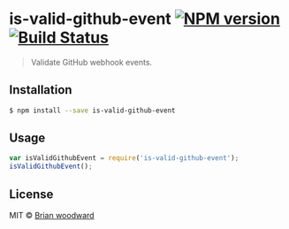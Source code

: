 # is-valid-github-event [![NPM version](https://badge.fury.io/js/is-valid-github-event.svg)](https://npmjs.org/package/is-valid-github-event) [![Build Status](https://travis-ci.org/doowb/is-valid-github-event.svg?branch=master)](https://travis-ci.org/doowb/is-valid-github-event)

> Validate GitHub webhook events.

## Installation

```sh
$ npm install --save is-valid-github-event
```

## Usage

```js
var isValidGithubEvent = require('is-valid-github-event');
isValidGithubEvent();
```

## License

MIT © [Brian woodward](https://doowb.com)
